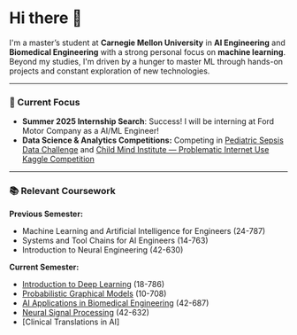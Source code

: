 # Hi there 🌱

I'm a master’s student at **Carnegie Mellon University** in **AI Engineering** and **Biomedical Engineering** with a strong personal focus on **machine learning**. Beyond my studies, I'm driven by a hunger to master ML through hands-on projects and constant exploration of new technologies.

---

### 🌟 Current Focus
- **Summer 2025 Internship Search**: Success! I will be interning at Ford Motor Company as a AI/ML Engineer!
- **Data Science & Analytics Competitions:** Competing in [Pediatric Sepsis Data Challenge](https://sepsis.ubc.ca/research/current-research-projects/pediatric-sepsis-data-challenge) and [Child Mind Institute — Problematic Internet Use Kaggle Competition](https://www.kaggle.com/competitions/child-mind-institute-problematic-internet-use/overview)
---

### 📚 Relevant Coursework

**Previous Semester:**
- Machine Learning and Artificial Intelligence for Engineers (24-787)
- Systems and Tool Chains for AI Engineers (14-763)
- Introduction to Neural Engineering (42-630)

**Current Semester:**
- [Introduction to Deep Learning](https://18-786.github.io/) (18-786)
- [Probabilistic Graphical Models](https://andrejristeski.github.io/10708F24/index.html#logistics) (10-708)
- [AI Applications in Biomedical Engineering](http://coursecatalog.web.cmu.edu/schools-colleges/collegeofengineering/departmentofbiomedicalengineering/courses/) (42-687)
- [Neural Signal Processing](https://github.com/CMU-HKN/CMU-ECE-CS-Guide/blob/master/electives/18698.md?utm_source=perplexity) (42-632)
- [Clinical Translations in AI]
